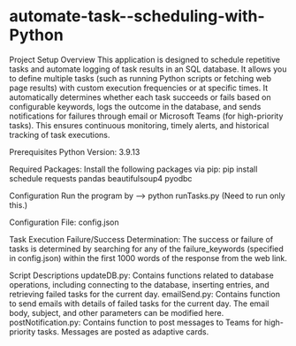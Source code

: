 # automate-task--scheduling-with-Python
Project Setup
Overview
This application is designed to schedule repetitive tasks and automate logging of task results in an SQL database. It allows you to define multiple tasks (such as running Python scripts or fetching web page results) with custom execution frequencies or at specific times. It automatically determines whether each task succeeds or fails based on configurable keywords, logs the outcome in the database, and sends notifications for failures through email or Microsoft Teams (for high-priority tasks). This ensures continuous monitoring, timely alerts, and historical tracking of task executions.

Prerequisites
Python Version: 3.9.13

Required Packages:
Install the following packages via pip:
pip install schedule requests pandas beautifulsoup4 pyodbc

Configuration
Run the program by --> python runTasks.py (Need to run only this.)

Configuration File: config.json

Task Execution
Failure/Success Determination:
The success or failure of tasks is determined by searching for any of the failure_keywords (specified in config.json) within the first 1000 words of the response from the web link.

Script Descriptions
updateDB.py: Contains functions related to database operations, including connecting to the database, inserting entries, and retrieving failed tasks for the current day. emailSend.py: Contains function to send emails with details of failed tasks for the current day. The email body, subject, and other parameters can be modified here. 
postNotification.py: Contains function to post messages to Teams for high-priority tasks. Messages are posted as adaptive cards.

